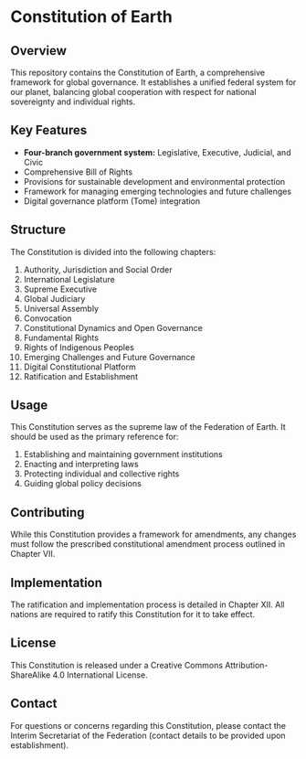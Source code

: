 # Constitution of Earth

## Overview
This repository contains the Constitution of Earth, a comprehensive framework for global governance. It establishes a unified federal system for our planet, balancing global cooperation with respect for national sovereignty and individual rights.

## Key Features

- **Four-branch government system:** Legislative, Executive, Judicial, and Civic
- Comprehensive Bill of Rights
- Provisions for sustainable development and environmental protection
- Framework for managing emerging technologies and future challenges
- Digital governance platform (Tome) integration

## Structure
The Constitution is divided into the following chapters:

1. Authority, Jurisdiction and Social Order
2. International Legislature
3. Supreme Executive
4. Global Judiciary
5. Universal Assembly
6. Convocation
7. Constitutional Dynamics and Open Governance
8. Fundamental Rights
9. Rights of Indigenous Peoples
10. Emerging Challenges and Future Governance
11. Digital Constitutional Platform
12. Ratification and Establishment

## Usage
This Constitution serves as the supreme law of the Federation of Earth. It should be used as the primary reference for:

1. Establishing and maintaining government institutions
2. Enacting and interpreting laws
3. Protecting individual and collective rights
4. Guiding global policy decisions

## Contributing
While this Constitution provides a framework for amendments, any changes must follow the prescribed constitutional amendment process outlined in Chapter VII.

## Implementation
The ratification and implementation process is detailed in Chapter XII. All nations are required to ratify this Constitution for it to take effect.

## License
This Constitution is released under a Creative Commons Attribution-ShareAlike 4.0 International License.

## Contact
For questions or concerns regarding this Constitution, please contact the Interim Secretariat of the Federation (contact details to be provided upon establishment).